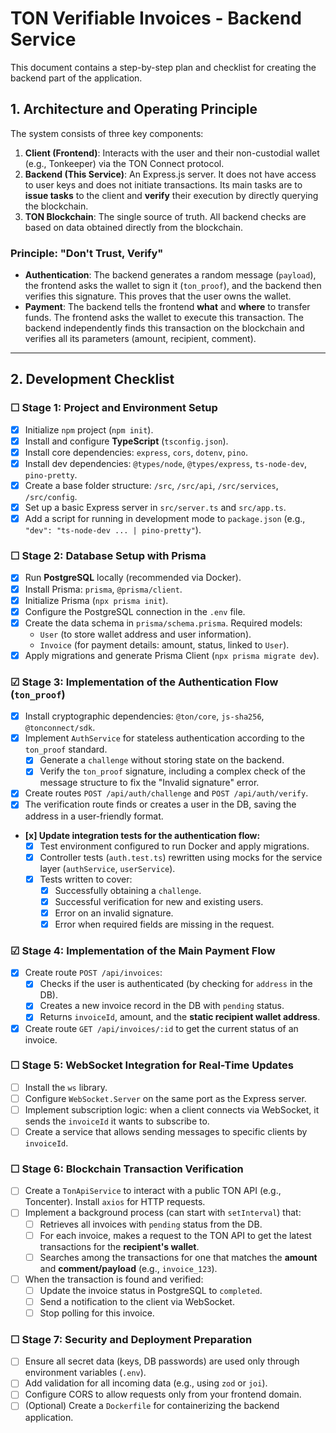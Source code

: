 # TON Verifiable Invoices - Backend Service

This document contains a step-by-step plan and checklist for creating the backend part of the application.

## 1. Architecture and Operating Principle

The system consists of three key components:

1.  **Client (Frontend)**: Interacts with the user and their non-custodial wallet (e.g., Tonkeeper) via the TON Connect protocol.
2.  **Backend (This Service)**: An Express.js server. It does not have access to user keys and does not initiate transactions. Its main tasks are to **issue tasks** to the client and **verify** their execution by directly querying the blockchain.
3.  **TON Blockchain**: The single source of truth. All backend checks are based on data obtained directly from the blockchain.

### Principle: "Don't Trust, Verify"

- **Authentication**: The backend generates a random message (`payload`), the frontend asks the wallet to sign it (`ton_proof`), and the backend then verifies this signature. This proves that the user owns the wallet.
- **Payment**: The backend tells the frontend **what** and **where** to transfer funds. The frontend asks the wallet to execute this transaction. The backend independently finds this transaction on the blockchain and verifies all its parameters (amount, recipient, comment).

---

## 2. Development Checklist

### ☐ Stage 1: Project and Environment Setup

- [x] Initialize `npm` project (`npm init`).
- [x] Install and configure **TypeScript** (`tsconfig.json`).
- [x] Install core dependencies: `express`, `cors`, `dotenv`, `pino`.
- [x] Install dev dependencies: `@types/node`, `@types/express`, `ts-node-dev`, `pino-pretty`.
- [x] Create a base folder structure: `/src`, `/src/api`, `/src/services`, `/src/config`.
- [x] Set up a basic Express server in `src/server.ts` and `src/app.ts`.
- [x] Add a script for running in development mode to `package.json` (e.g., `"dev": "ts-node-dev ... | pino-pretty"`).

### ☐ Stage 2: Database Setup with Prisma

- [x] Run **PostgreSQL** locally (recommended via Docker).
- [x] Install Prisma: `prisma`, `@prisma/client`.
- [x] Initialize Prisma (`npx prisma init`).
- [x] Configure the PostgreSQL connection in the `.env` file.
- [x] Create the data schema in `prisma/schema.prisma`. Required models:
  - `User` (to store wallet address and user information).
  - `Invoice` (for payment details: amount, status, linked to `User`).
- [x] Apply migrations and generate Prisma Client (`npx prisma migrate dev`).

### ☑ Stage 3: Implementation of the Authentication Flow (`ton_proof`)

- [x] Install cryptographic dependencies: `@ton/core`, `js-sha256`, `@tonconnect/sdk`.
- [x] Implement `AuthService` for stateless authentication according to the `ton_proof` standard.
  - [x] Generate a `challenge` without storing state on the backend.
  - [x] Verify the `ton_proof` signature, including a complex check of the message structure to fix the "Invalid signature" error.
- [x] Create routes `POST /api/auth/challenge` and `POST /api/auth/verify`.
- [x] The verification route finds or creates a user in the DB, saving the address in a user-friendly format.
- **[x] Update integration tests for the authentication flow:**
  - [x] Test environment configured to run Docker and apply migrations.
  - [x] Controller tests (`auth.test.ts`) rewritten using mocks for the service layer (`authService`, `userService`).
  - [x] Tests written to cover:
    - [x] Successfully obtaining a `challenge`.
    - [x] Successful verification for new and existing users.
    - [x] Error on an invalid signature.
    - [x] Error when required fields are missing in the request.

### ☑ Stage 4: Implementation of the Main Payment Flow

- [x] Create route `POST /api/invoices`:
  - [x] Checks if the user is authenticated (by checking for `address` in the DB).
  - [x] Creates a new invoice record in the DB with `pending` status.
  - [x] Returns `invoiceId`, amount, and the **static recipient wallet address**.
- [x] Create route `GET /api/invoices/:id` to get the current status of an invoice.

### ☐ Stage 5: WebSocket Integration for Real-Time Updates

- [ ] Install the `ws` library.
- [ ] Configure `WebSocket.Server` on the same port as the Express server.
- [ ] Implement subscription logic: when a client connects via WebSocket, it sends the `invoiceId` it wants to subscribe to.
- [ ] Create a service that allows sending messages to specific clients by `invoiceId`.

### ☐ Stage 6: Blockchain Transaction Verification

- [ ] Create a `TonApiService` to interact with a public TON API (e.g., Toncenter). Install `axios` for HTTP requests.
- [ ] Implement a background process (can start with `setInterval`) that:
  - [ ] Retrieves all invoices with `pending` status from the DB.
  - [ ] For each invoice, makes a request to the TON API to get the latest transactions for the **recipient's wallet**.
  - [ ] Searches among the transactions for one that matches the **amount** and **comment/payload** (e.g., `invoice_123`).
- [ ] When the transaction is found and verified:
  - [ ] Update the invoice status in PostgreSQL to `completed`.
  - [ ] Send a notification to the client via WebSocket.
  - [ ] Stop polling for this invoice.

### ☐ Stage 7: Security and Deployment Preparation

- [ ] Ensure all secret data (keys, DB passwords) are used only through environment variables (`.env`).
- [ ] Add validation for all incoming data (e.g., using `zod` or `joi`).
- [ ] Configure CORS to allow requests only from your frontend domain.
- [ ] (Optional) Create a `Dockerfile` for containerizing the backend application.
